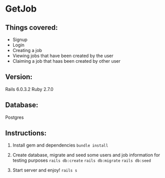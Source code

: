 # GetJob

## Things covered:
- Signup
- Login
- Creating a job
- Viewing jobs that have been created by the user
- Claiming a job that haas been created by other user

## Version:
Rails 6.0.3.2
Ruby 2.7.0

## Database:
Postgres

## Instructions:
1. Install gem and dependencies
```bundle install```

2. Create database, migrate and seed some users and job information for testing purposes
```rails db:create```
```rails db:migrate```
```rails db:seed```

3. Start server and enjoy!
```rails s```			


